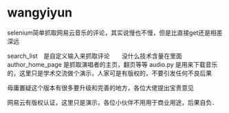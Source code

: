 # wangyiyun

selenium简单抓取网易云音乐的评论，其实说慢也不慢，但是比直接get还是相差深远

search_list　是自定义输入来抓取评论　　没什么技术含量在里面
author_home_page  是抓取演唱者的主页，翻页等等
audio.py  是用来下载音乐的，这里只是学术交流做个演示，人家可是有版权的，不要引发任何不良后果

毋庸置疑这个版本有很多要升级和完善的地方，各位大佬提出宝贵意见

网易云有版权认证，这里只是演示，各位小伙伴不用用于商业用途，后果自负．
